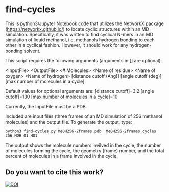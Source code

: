 # find-cycles
This is python3/Jupyter Notebook code that utilizes the NetworkX package (https://networkx.github.io/) to locate cyclic structures within an MD simulation. Specifically, it was written to find cyclical N-mers in an MD simulation of liquid methanol, i.e. methanols hydrogen bonding to each other in a cyclical fashion. However, it should work for any hydrogen-bonding solvent.

This script requires the following arguments (arguments in [] are optional):
    
   \<InputFile> \<OutputFile> \<# Molecules> \<Name of residue> \<Name of oxygen> \<Name of hydrogen> [distance cutoff (Ang)] [angle cutoff (deg)] [max number of molecules in a cycle]
   
   Default values for optional arguments are: [distance cutoff]=3.2 [angle cutoff]=130 [max number of molecules in a cycle]=10
  
  Currently, the InputFile must be a PDB.
  
  
  Included are input files (three frames of an MD simulation of 256 methanol molecules) and the output file. To generate the output, type:
  
    python3 find-cycles.py MeOH256-2frames.pdb  MeOH256-2frames.cycles  256 MOH O1 HO1

The output shows the molecule numbers invilved in the cycle, the number of molecules forming the cycle, the geometry (frame) number, and the total percent of molecules in a frame involved in the cycle.

**Do you want to cite this work?**
--
[![DOI](https://zenodo.org/badge/189600028.svg)](https://zenodo.org/badge/10.5281/zenodo.3612511/189600028)
